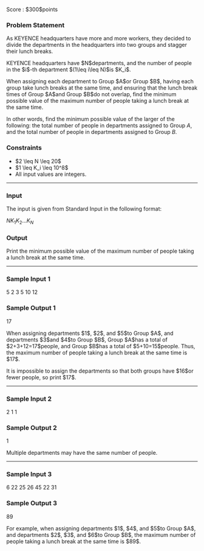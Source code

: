 
<div>

<span>

<span>

<p>
Score : $300$points
</p>

<div>

<section>

### **Problem Statement**

<p>
As KEYENCE headquarters have more and more workers, they decided to divide the departments in the headquarters into two groups and stagger their lunch breaks.
</p>

<p>
KEYENCE headquarters have $N$departments, and the number of people in the $i$-th department $(1\leq i\leq N)$is $K_i$.
</p>

<p>
When assigning each department to Group $A$or Group $B$, having each group take lunch breaks at the same time, and ensuring that the lunch break times of Group $A$and Group $B$do not overlap, find the minimum possible value of the maximum number of people taking a lunch break at the same time.

In other words, find the minimum possible value of the larger of the following: the total number of people in departments assigned to Group $A$, and the total number of people in departments assigned to Group $B$.
</p>

</section>

</div>

<div>

<section>

### **Constraints**

<ul>

<li>
$2 \leq N \leq 20$
</li>

<li>
$1 \leq K_i \leq 10^8$
</li>

<li>
All input values are integers.
</li>

</ul>

</section>

</div>

---

<div>

<div>

<section>

### **Input**

<p>
The input is given from Standard Input in the following format:
</p>

<div>

$N$$K_1$$K_2$$\ldots$$K_N$
</div>

</section>

</div>

<div>

<section>

### **Output**

<p>
Print the minimum possible value of the maximum number of people taking a lunch break at the same time.
</p>

</section>

</div>

</div>

---

<div>

<section>

### **Sample Input 1**

<div>

5
2 3 5 10 12

</div>

</section>

</div>

<div>

<section>

### **Sample Output 1**

<div>

17

</div>

<p>
When assigning departments $1$, $2$, and $5$to Group $A$, and departments $3$and $4$to Group $B$, Group $A$has a total of $2+3+12=17$people, and Group $B$has a total of $5+10=15$people. Thus, the maximum number of people taking a lunch break at the same time is $17$.
</p>

<p>
It is impossible to assign the departments so that both groups have $16$or fewer people, so print $17$.
</p>

</section>

</div>

---

<div>

<section>

### **Sample Input 2**

<div>

2
1 1

</div>

</section>

</div>

<div>

<section>

### **Sample Output 2**

<div>

1

</div>

<p>
Multiple departments may have the same number of people.
</p>

</section>

</div>

---

<div>

<section>

### **Sample Input 3**

<div>

6
22 25 26 45 22 31

</div>

</section>

</div>

<div>

<section>

### **Sample Output 3**

<div>

89

</div>

<p>
For example, when assigning departments $1$, $4$, and $5$to Group $A$, and departments $2$, $3$, and $6$to Group $B$, the maximum number of people taking a lunch break at the same time is $89$.
</p>

</section>

</div>

</span>

</span>

</div>
